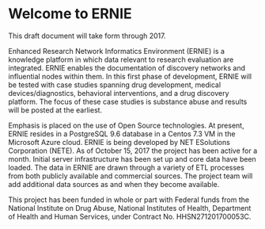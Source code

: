# Welcome to ERNIE

This draft document will take form through 2017.

Enhanced Research Network Informatics Environment (ERNIE) is a knowledge platform in which data relevant to  research evaluation are integrated. ERNIE enables the documentation of discovery networks and influential nodes within them. In this first phase of development, ERNIE will be tested with case studies spanning drug development, medical devices/diagnostics, behavioral interventions, and a drug discovery platform. The focus of these case studies is substance abuse and results will be posted at the earliest. 

Emphasis is placed on the use of Open Source technologies. At present, ERNIE resides in a PostgreSQL 9.6 database in a Centos 7.3 VM in the Microsoft Azure cloud. ERNIE is being developed by NET ESolutions Corporation (NETE). As of October 15, 2017 the project has been active for a month. Initial server infrastructure has been set up and core data have been loaded. The data in ERNIE are drawn through a variety of ETL processes from both publicly available and commercial sources. The project team will add additional data sources as and when they become available. 

This project has been funded in whole or part  with Federal funds from the National Institute on Drug Abuse, National Institutes of Health, Department of Health and Human Services, under Contract No. HHSN271201700053C.
 

